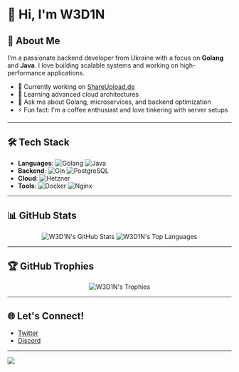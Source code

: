 # 👋 Hi, I'm W3D1N

## 🚀 About Me
I'm a passionate backend developer from Ukraine with a focus on **Golang** and **Java**. I love building scalable systems and working on high-performance applications.

- 🔭 Currently working on [ShareUpload.de](https://shareupload.de)
- 🌱 Learning advanced cloud architectures
- 💬 Ask me about Golang, microservices, and backend optimization
- ⚡ Fun fact: I'm a coffee enthusiast and love tinkering with server setups

---

## 🛠 Tech Stack
- **Languages**: ![Golang](https://img.shields.io/badge/-Golang-00ADD8?style=flat&logo=go&logoColor=white) ![Java](https://img.shields.io/badge/-Java-007396?style=flat&logo=java&logoColor=white)
- **Backend**: ![Gin](https://img.shields.io/badge/-Gin%20Framework-00ADD8?style=flat&logo=go&logoColor=white) ![PostgreSQL](https://img.shields.io/badge/-PostgreSQL-336791?style=flat&logo=postgresql&logoColor=white)
- **Cloud**: ![Hetzner](https://img.shields.io/badge/-Hetzner%20Cloud-FF0000?style=flat&logo=hetzner&logoColor=white)
- **Tools**: ![Docker](https://img.shields.io/badge/-Docker-2496ED?style=flat&logo=docker&logoColor=white) ![Nginx](https://img.shields.io/badge/-Nginx-009639?style=flat&logo=nginx&logoColor=white)

---

## 📊 GitHub Stats
<p align="center">
  <img src="https://github-readme-stats.vercel.app/api?username=W3D1N&show_icons=true&theme=radical" alt="W3D1N's GitHub Stats" />
  <img src="https://github-readme-stats.vercel.app/api/top-langs/?username=W3D1N&layout=compact&theme=radical" alt="W3D1N's Top Languages" />
</p>

---

## 🏆 GitHub Trophies
<p align="center">
  <img src="https://github-profile-trophy.vercel.app/?username=W3D1N&theme=onedark&no-frame=true" alt="W3D1N's Trophies" />
</p>

---

## 🌐 Let's Connect!
- [Twitter](https://twitter.com/W3D1N_)
- [Discord](https://discordapp.com/users/216967207723335680)

---

![](https://komarev.com/ghpvc/?username=W3D1N&style=flat-square)

